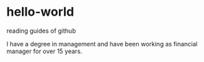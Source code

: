 # hello-world
reading guides of github


            
I have a degree in management and have been working as financial manager for over 15 years.

